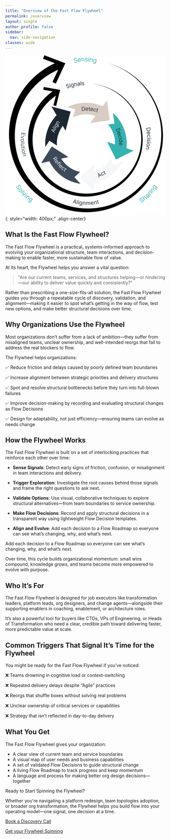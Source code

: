 ```yaml
---
title: "Overview of the Fast Flow Flywheel"
permalink: /overview
layout: single
author_profile: false
sidebar:
  nav: side-navigation
classes: wide
---
```


![Fast Flow Flywheel](/assets/images/inner-flywheel.png){: style="width: 400px;" .align-center}

## What Is the Fast Flow Flywheel?

The Fast Flow Flywheel is a practical, systems-informed approach to evolving your organizational structure, team interactions, and decision-making to enable faster, more sustainable flow of value.

At its heart, the Flywheel helps you answer a vital question:

> "Are our current teams, services, and structures helping—or hindering—our ability to deliver value quickly and consistently?"

Rather than prescribing a one-size-fits-all solution, the Fast Flow Flywheel guides you through a repeatable cycle of discovery, validation, and alignment—making it easier to spot what’s getting in the way of flow, test new options, and make better structural decisions over time.

## Why Organizations Use the Flywheel

Most organizations don’t suffer from a lack of ambition—they suffer from misaligned teams, unclear ownership, and well-intended reorgs that fail to address the real blockers to flow.

The Flywheel helps organizations:

✅ Reduce friction and delays caused by poorly defined team boundaries

✅ Increase alignment between strategic priorities and delivery structures

✅ Spot and resolve structural bottlenecks before they turn into full-blown failures

✅ Improve decision-making by recording and evaluating structural changes as Flow Decisions

✅ Design for adaptability, not just efficiency—ensuring teams can evolve as needs change

## How the Flywheel Works

The Fast Flow Flywheel is built on a set of interlocking practices that reinforce each other over time:

- **Sense Signals**: Detect early signs of friction, confusion, or misalignment in team interactions and delivery.

- **Trigger Exploration**: Investigate the root causes behind those signals and frame the right questions to ask next.

- **Validate Options**: Use visual, collaborative techniques to explore structural alternatives—from team boundaries to service ownership.

- **Make Flow Decisions**: Record and apply structural decisions in a transparent way using lightweight Flow Decision templates.

- **Align and Evolve**: Add each decision to a Flow Roadmap so everyone can see what’s changing, why, and what’s next.

Add each decision to a Flow Roadmap so everyone can see what’s changing, why, and what’s next.

Over time, this cycle builds organizational momentum: small wins compound, knowledge grows, and teams become more empowered to evolve with purpose.

## Who It’s For

The Fast Flow Flywheel is designed for job executors like transformation leaders, platform leads, org designers, and change agents—alongside their supporting enablers in coaching, enablement, or architecture roles.

It’s also a powerful tool for buyers like CTOs, VPs of Engineering, or Heads of Transformation who need a clear, credible path toward delivering faster, more predictable value at scale.

## Common Triggers That Signal It’s Time for the Flywheel

You might be ready for the Fast Flow Flywheel if you’ve noticed:

❌ Teams drowning in cognitive load or context-switching

❌ Repeated delivery delays despite “Agile” practices

❌ Reorgs that shuffle boxes without solving real problems

❌ Unclear ownership of critical services or capabilities

❌ Strategy that isn’t reflected in day-to-day delivery

## What You Get

The Fast Flow Flywheel gives your organization:

- A clear view of current team and service boundaries
- A visual map of user needs and business capabilities
- A set of validated Flow Decisions to guide structural change
- A living Flow Roadmap to track progress and keep momentum
- A language and process for making better org design decisions—together

Ready to Start Spinning the Flywheel?

Whether you're navigating a platform redesign, team topologies adoption, or broader org transformation, the Flywheel helps you build flow into your operating model—one signal, one decision at a time.

[Book a Discovery Call](/contact)

[Get your Flywheel Spinning](/engagements/kickstart-essentials)